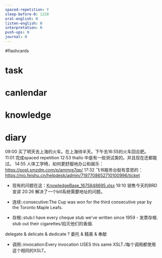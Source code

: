 ```yaml
---
spaced-repetition: Y
sleep-before-0: 1220
oral-english: N
listen-english: N
interpretation: N
push-ups: N
journal: N
---
```

#flashcards 
# task

# canlendar

# knowledge

# diary

09:00 买了明天去上海的火车。在上海待半天。下午去16:55的火车回合肥。
11:01 完成spaced repetition
12:53 thallo 中是有一些测试类的。并且现在还都能过。
14:55 人体工学椅，如何更舒服地办公和娱乐： https://post.smzdm.com/p/ammre7qp/
17:32 飞书服务台挺有意思的： https://nio.feishu.cn/helpdesk/admin/7197708652710100996/ticket 
- 现有的问题在这：[KnowledgeBase_1675848695.xlsx](z_daily/files/KnowledgeBase_1675848695.xlsx)
19:10 销售今天的BRD宣讲
20:26 解决了一个bill系统需要地址的问题。

- 连续::consecutive:The Cup was won for the third consecutive year by the Toronto Maple Leafs.
- 存根::stub:I have every cheque stub we've written since 1959 - 发票存根. stub out their cigarettes/掐灭他们的香烟.

delegate & delicate & dedicate
?
委托 & 精美 & 奉献

- 调用::invocation:Every invocation USES this same XSLT./每个调用都使用这个相同的XSLT。
